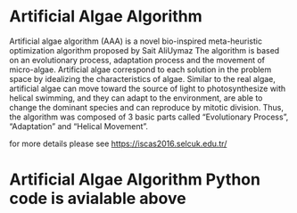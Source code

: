 # Artificial Algae Algorithm

Artificial algae algorithm (AAA) is a novel bio-inspired meta-heuristic optimization algorithm proposed by Sait AliUymaz 
The algorithm is based on an evolutionary process, adaptation process and the movement of micro-algae.
Artificial algae correspond to each solution in the problem space by idealizing the characteristics of algae. Similar to the real algae, artificial algae can move toward the source of light to photosynthesize with helical swimming, and they can adapt to the environment, are able to change the dominant species and can reproduce by mitotic division. Thus, the algorithm was composed of 3 basic parts called “Evolutionary Process”, “Adaptation” and “Helical Movement”.

for more details please see https://iscas2016.selcuk.edu.tr/

# Artificial Algae Algorithm Python code is avialable above
